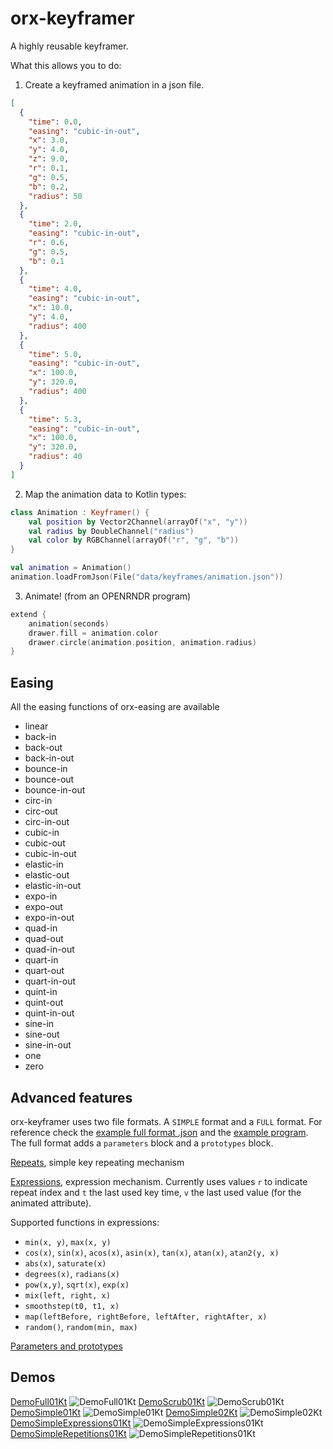 # orx-keyframer

A highly reusable keyframer.

What this allows you to do:

1. Create a keyframed animation in a json file.

```json
[
  {
    "time": 0.0,
    "easing": "cubic-in-out",
    "x": 3.0,
    "y": 4.0,
    "z": 9.0,
    "r": 0.1,
    "g": 0.5,
    "b": 0.2,
    "radius": 50
  },
  {
    "time": 2.0,
    "easing": "cubic-in-out",
    "r": 0.6,
    "g": 0.5,
    "b": 0.1
  },
  {
    "time": 4.0,
    "easing": "cubic-in-out",
    "x": 10.0,
    "y": 4.0,
    "radius": 400
  },
  {
    "time": 5.0,
    "easing": "cubic-in-out",
    "x": 100.0,
    "y": 320.0,
    "radius": 400
  },
  {
    "time": 5.3,
    "easing": "cubic-in-out",
    "x": 100.0,
    "y": 320.0,
    "radius": 40
  }
]
```

2. Map the animation data to Kotlin types:

```kotlin
class Animation : Keyframer() {
    val position by Vector2Channel(arrayOf("x", "y"))
    val radius by DoubleChannel("radius")
    val color by RGBChannel(arrayOf("r", "g", "b"))
}

val animation = Animation()
animation.loadFromJson(File("data/keyframes/animation.json"))
```

3. Animate! (from an OPENRNDR program)

```kotlin
extend {
    animation(seconds)
    drawer.fill = animation.color
    drawer.circle(animation.position, animation.radius)
}
```
## Easing

All the easing functions of orx-easing are available 

 - linear
 - back-in
 - back-out
 - back-in-out
 - bounce-in
 - bounce-out
 - bounce-in-out
 - circ-in
 - circ-out
 - circ-in-out
 - cubic-in
 - cubic-out
 - cubic-in-out
 - elastic-in
 - elastic-out
 - elastic-in-out
 - expo-in
 - expo-out
 - expo-in-out
 - quad-in
 - quad-out
 - quad-in-out
 - quart-in
 - quart-out
 - quart-in-out
 - quint-in
 - quint-out
 - quint-in-out
 - sine-in
 - sine-out
 - sine-in-out
 - one
 - zero


## Advanced features

orx-keyframer uses two file formats. A `SIMPLE` format and a `FULL` format. For reference check the [example full format .json](src/demo/resources/demo-full-01.json) and the [example program](src/demo/kotlin/DemoFull01.kt).
The full format adds a `parameters` block and a `prototypes` block.

[Repeats](src/demo/resources/demo-simple-repetitions-01.json), simple key repeating mechanism

[Expressions](src/demo/resources/demo-simple-expressions-01.json), expression mechanism. Currently uses values `r` to indicate repeat index and `t` the last used key time, `v` the last used value (for the animated attribute).

Supported functions in expressions:
 - `min(x, y)`, `max(x, y)`
 - `cos(x)`, `sin(x)`, `acos(x)`, `asin(x)`, `tan(x)`, `atan(x)`, `atan2(y, x)`
 - `abs(x)`, `saturate(x)`
 - `degrees(x)`, `radians(x)`
 - `pow(x,y)`, `sqrt(x)`, `exp(x)`
 - `mix(left, right, x)`
 - `smoothstep(t0, t1, x)`
 - `map(leftBefore, rightBefore, leftAfter, rightAfter, x)`
 - `random()`, `random(min, max)`
  
[Parameters and prototypes](src/demo/resources/demo-full-01.json)

<!-- __demos__ >
# Demos
[DemoFull01Kt](src/demo/kotlin/DemoFull01Kt.kt
![DemoFull01Kt](https://github.com/openrndr/orx/blob/media/orx-keyframer/images/DemoFull01Kt.png
[DemoScrub01Kt](src/demo/kotlin/DemoScrub01Kt.kt
![DemoScrub01Kt](https://github.com/openrndr/orx/blob/media/orx-keyframer/images/DemoScrub01Kt.png
[DemoSimple01Kt](src/demo/kotlin/DemoSimple01Kt.kt
![DemoSimple01Kt](https://github.com/openrndr/orx/blob/media/orx-keyframer/images/DemoSimple01Kt.png
[DemoSimple02Kt](src/demo/kotlin/DemoSimple02Kt.kt
![DemoSimple02Kt](https://github.com/openrndr/orx/blob/media/orx-keyframer/images/DemoSimple02Kt.png
[DemoSimpleExpressions01Kt](src/demo/kotlin/DemoSimpleExpressions01Kt.kt
![DemoSimpleExpressions01Kt](https://github.com/openrndr/orx/blob/media/orx-keyframer/images/DemoSimpleExpressions01Kt.png
[DemoSimpleRepetitions01Kt](src/demo/kotlin/DemoSimpleRepetitions01Kt.kt
![DemoSimpleRepetitions01Kt](https://github.com/openrndr/orx/blob/media/orx-keyframer/images/DemoSimpleRepetitions01Kt.png
<!-- __demos__ -->
## Demos
[DemoFull01Kt](src/demo/kotlin/DemoFull01Kt.kt)
![DemoFull01Kt](https://raw.githubusercontent.com/openrndr/orx/media/orx-keyframer/images/DemoFull01Kt.png)
[DemoScrub01Kt](src/demo/kotlin/DemoScrub01Kt.kt)
![DemoScrub01Kt](https://raw.githubusercontent.com/openrndr/orx/media/orx-keyframer/images/DemoScrub01Kt.png)
[DemoSimple01Kt](src/demo/kotlin/DemoSimple01Kt.kt)
![DemoSimple01Kt](https://raw.githubusercontent.com/openrndr/orx/media/orx-keyframer/images/DemoSimple01Kt.png)
[DemoSimple02Kt](src/demo/kotlin/DemoSimple02Kt.kt)
![DemoSimple02Kt](https://raw.githubusercontent.com/openrndr/orx/media/orx-keyframer/images/DemoSimple02Kt.png)
[DemoSimpleExpressions01Kt](src/demo/kotlin/DemoSimpleExpressions01Kt.kt)
![DemoSimpleExpressions01Kt](https://raw.githubusercontent.com/openrndr/orx/media/orx-keyframer/images/DemoSimpleExpressions01Kt.png)
[DemoSimpleRepetitions01Kt](src/demo/kotlin/DemoSimpleRepetitions01Kt.kt)
![DemoSimpleRepetitions01Kt](https://raw.githubusercontent.com/openrndr/orx/media/orx-keyframer/images/DemoSimpleRepetitions01Kt.png)